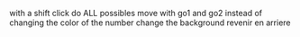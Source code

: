 with a shift click do ALL possibles move with go1 and go2
instead of changing the color of the number change the background 
revenir en arriere
